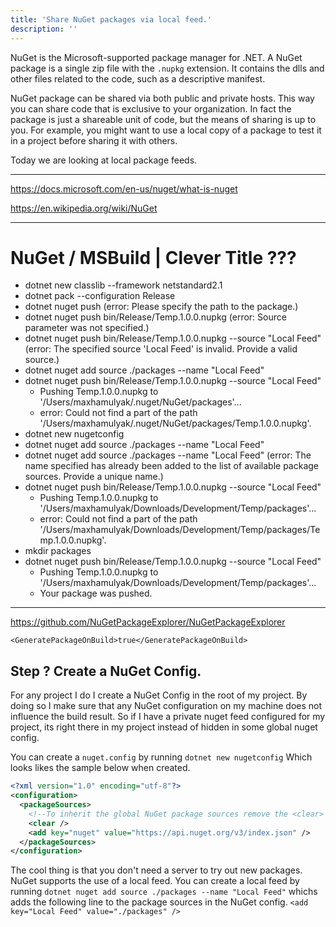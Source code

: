 ```yaml
---
title: 'Share NuGet packages via local feed.'
description: ''
---
```

NuGet is the Microsoft-supported package manager for .NET. A NuGet package is a single zip file with the `.nupkg` extension.
It contains the dlls and other files related to the code, such as a descriptive manifest.

NuGet package can be shared via both public and private hosts. This way you can share code that is exclusive to your organization. In fact the package is just a shareable unit of code, but the means of sharing is up to you. For example, you might want to use a local copy of a package to test it in a project before sharing it with others.

Today we are looking at local package feeds.


-------

https://docs.microsoft.com/en-us/nuget/what-is-nuget

https://en.wikipedia.org/wiki/NuGet


-------

# NuGet / MSBuild | Clever Title ???

- dotnet new classlib --framework netstandard2.1
- dotnet pack --configuration Release
- dotnet nuget push (error: Please specify the path to the package.)
- dotnet nuget push bin/Release/Temp.1.0.0.nupkg  (error: Source parameter was not specified.)
- dotnet nuget push bin/Release/Temp.1.0.0.nupkg --source "Local Feed" (error: The specified source 'Local Feed' is invalid. Provide a valid source.)
- dotnet nuget add source ./packages --name "Local Feed"
- dotnet nuget push bin/Release/Temp.1.0.0.nupkg --source "Local Feed"
    - Pushing Temp.1.0.0.nupkg to '/Users/maxhamulyak/.nuget/NuGet/packages'...
    - error: Could not find a part of the path '/Users/maxhamulyak/.nuget/NuGet/packages/Temp.1.0.0.nupkg'.
- dotnet new nugetconfig
- dotnet nuget add source ./packages --name "Local Feed"
- dotnet nuget add source ./packages --name "Local Feed" (error: The name specified has already been added to the list of available package sources. Provide a unique name.)
- dotnet nuget push bin/Release/Temp.1.0.0.nupkg --source "Local Feed"
    - Pushing Temp.1.0.0.nupkg to '/Users/maxhamulyak/Downloads/Development/Temp/packages'...
    - error: Could not find a part of the path '/Users/maxhamulyak/Downloads/Development/Temp/packages/Temp.1.0.0.nupkg'.
- mkdir packages
- dotnet nuget push bin/Release/Temp.1.0.0.nupkg --source "Local Feed"
    - Pushing Temp.1.0.0.nupkg to '/Users/maxhamulyak/Downloads/Development/Temp/packages'...
    - Your package was pushed.

-------

https://github.com/NuGetPackageExplorer/NuGetPackageExplorer 


`<GeneratePackageOnBuild>true</GeneratePackageOnBuild>`

## Step ? Create a NuGet Config.

For any project I do I create a NuGet Config in the root of my project. By doing so I make sure that any NuGet configuration on my machine does not influence the build result. So if I have a private nuget feed configured for my project, its right there in my project instead of hidden in some global nuget config.

You can create a `nuget.config` by running `dotnet new nugetconfig` Which looks likes the sample below when created.

```xml
<?xml version="1.0" encoding="utf-8"?>
<configuration>
  <packageSources>
    <!--To inherit the global NuGet package sources remove the <clear> line below -->
    <clear />
    <add key="nuget" value="https://api.nuget.org/v3/index.json" />
  </packageSources>
</configuration>
```

The cool thing is that you don't need a server to try out new packages. NuGet supports the use of a local feed. You can create a local feed by running `dotnet nuget add source ./packages --name "Local Feed"` whichs adds the following line to the package sources in the NuGet config. `<add key="Local Feed" value="./packages" />`
